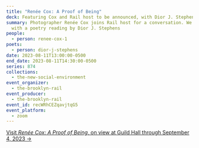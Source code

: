 ```yaml
---
title: "Renée Cox: A Proof of Being"
deck: Featuring Cox and Rail host to be announced, with Dior J. Stephens
summary: Photographer Renée Cox joins Rail host for a conversation. We conclude
  with a poetry reading by Dior J. Stephens
people:
  - person: renee-cox-1
poets:
  - person: dior-j-stephens
date: 2023-08-11T13:00:00-0500
end_date: 2023-08-11T14:30:00-0500
series: 874
collections:
  - the-new-social-environment
event_organizer:
  - the-brooklyn-rail
event_producer:
  - the-brooklyn-rail
event_id: recWRhCEZqavjtqG5
event_platform:
  - zoom
---
```

[V﻿isit *Renée Cox: A Proof of Being*, on view at Guild Hall through September 4, 2023 →](https://www.guildhall.org/events/reneecoxaproofofbeing/)